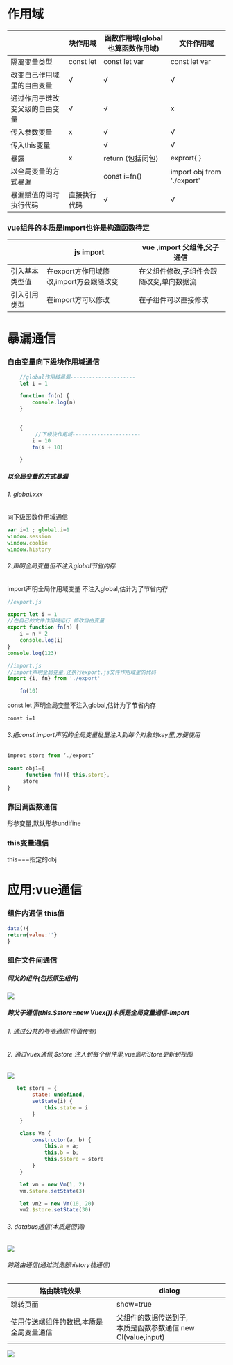 # 作用域

|                                | 块作用域     | 函数作用域(global也算函数作用域) | 文件作用域                 |
| ------------------------------ | ------------ | -------------------------------- | -------------------------- |
| 隔离变量类型                   | const let    | const let var                    | const let var              |
| 改变自己作用域里的自由变量     | √            | √                                | √                          |
| 通过作用于链改变父级的自由变量 | √            | √                                | x                          |
| 传入参数变量                   | x            | √                                | √                          |
| 传入this变量                   |              | √                                | √                          |
| 暴露                           | x            | return  (包括闭包)               | exprort{ }                 |
| 以全局变量的方式暴漏           |              | const i=fn()                     | import obj from './export' |
| 暴漏赋值的同时执行代码         | 直接执行代码 | √                                | √                          |

### vue组件的本质是import也许是构造函数待定

|                | js import                               | vue ,import 父组件,父子通信              |
| -------------- | --------------------------------------- | ---------------------------------------- |
| 引入基本类型值 | 在export方作用域修改,import方会跟随改变 | 在父组件修改,子组件会跟随改变,单向数据流 |
| 引入引用类型   | 在import方可以修改                      | 在子组件可以直接修改                     |



# 暴漏通信

### 自由变量向下级块作用域通信

```js
    //global作用域暴漏---------------------
    let i = 1

    function fn(n) {
        console.log(n)
    }

   
    {
         //下级块作用域----------------------
        i = 10
        fn(i + 10)

    }
```

##### 以全局变量的方式暴漏

###### 1. global.xxx

向下级函数作用域通信

```js
var i=1 ; global.i=1 
window.session
window.cookie
window.history
```

###### 2.声明全局变量但不注入global节省内存

import声明全局作用域变量 不注入global,估计为了节省内存

```js
//export.js

export let i = 1
//在自己的文件作用域运行 修改自由变量
export function fn(n) {
    i = n * 2
    console.log(i)
}
console.log(123)
```

```js
//import.js
//import声明全局变量,还执行export.js文件作用域里的代码
import {i, fn} from './export'

    fn(10)

```

const let 声明全局变量不注入global,估计为了节省内存

```
const i=1
```

###### 3.把const import声明的全局变量批量注入到每个对象的key里,方便使用

```js
improt store from ‘./export’

const obj1={
      function fn(){ this.store},
     store
}

```


### 靠回调函数通信

形参变量,默认形参undifine

### this变量通信

this===指定的obj			

# 应用:vue通信

### 组件内通信 this值

```js
data(){
return{value:''}
}
```


### 组件文件间通信

#####  同父的组件(包括原生组件) 

![](compon.png)



##### 跨父子通信(this.$store=new Vuex())本质是全局变量通信-import

###### 1. 通过公共的爷爷通信(传值传参)

###### 2. 通过vuex通信,$store 注入到每个组件里,vue监听Store更新到视图
![](vuex.png)


```js
   let store = {
        state: undefined,
        setState(i) {
            this.state = i
        }
    }

    class Vm {
        constructor(a, b) {
            this.a = a;
            this.b = b;
            this.$store = store
        }
    }

    let vm = new Vm(1, 2)
    vm.$store.setState(3)

    let vm2 = new Vm(10, 20)
    vm2.$store.setState(30)

```

###### 3. databus通信(本质是回调)
![](bus.png)

###### 跨路由通信(通过浏览器history栈通信)

| 路由跳转效果                            | dialog                                                       |
| --------------------------------------- | ------------------------------------------------------------ |
| 跳转页面                                | show=true                                                    |
| 使用传送端组件的数据,本质是全局变量通信 | 父组件的数据传送到子,<br />本质是函数参数通信 new Cl(value,input) |



![](route.png)
















